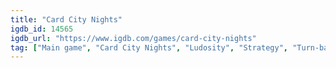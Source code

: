 ```yaml
---
title: "Card City Nights"
igdb_id: 14565
igdb_url: "https://www.igdb.com/games/card-city-nights"
tag: ["Main game", "Card City Nights", "Ludosity", "Strategy", "Turn-based strategy (TBS)", "Adventure", "Indie", "Card & Board Game", "Single player", "Bird view / Isometric", "Text", "Fantasy"]
---
```

